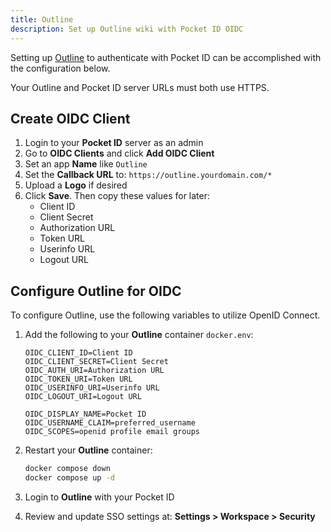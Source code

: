 ```yaml
---
title: Outline
description: Set up Outline wiki with Pocket ID OIDC
---
```


Setting up [Outline](https://docs.getoutline.com/s/hosting/doc/oidc-8CPBm6uC0I) to authenticate with Pocket ID can be accomplished with the configuration below.

Your Outline and Pocket ID server URLs must both use HTTPS.

## Create OIDC Client

1. Login to your **Pocket ID** server as an admin
1. Go to **OIDC Clients** and click **Add OIDC Client**
1. Set an app **Name** like `Outline`
1. Set the **Callback URL** to:
   `https://outline.yourdomain.com/*`
1. Upload a **Logo** if desired
1. Click **Save**. Then copy these values for later:
   - Client ID
   - Client Secret
   - Authorization URL
   - Token URL
   - Userinfo URL
   - Logout URL

## Configure Outline for OIDC

To configure Outline, use the following variables to utilize OpenID Connect.

1. Add the following to your **Outline** container `docker.env`:

   ```
   OIDC_CLIENT_ID=Client ID
   OIDC_CLIENT_SECRET=Client Secret
   OIDC_AUTH_URI=Authorization URL
   OIDC_TOKEN_URI=Token URL
   OIDC_USERINFO_URI=Userinfo URL
   OIDC_LOGOUT_URI=Logout URL

   OIDC_DISPLAY_NAME=Pocket ID
   OIDC_USERNAME_CLAIM=preferred_username
   OIDC_SCOPES=openid profile email groups
   ```

1. Restart your **Outline** container:

   ```bash
   docker compose down
   docker compose up -d
   ```

1. Login to **Outline** with your Pocket ID
1. Review and update SSO settings at:
   **Settings > Workspace > Security**
